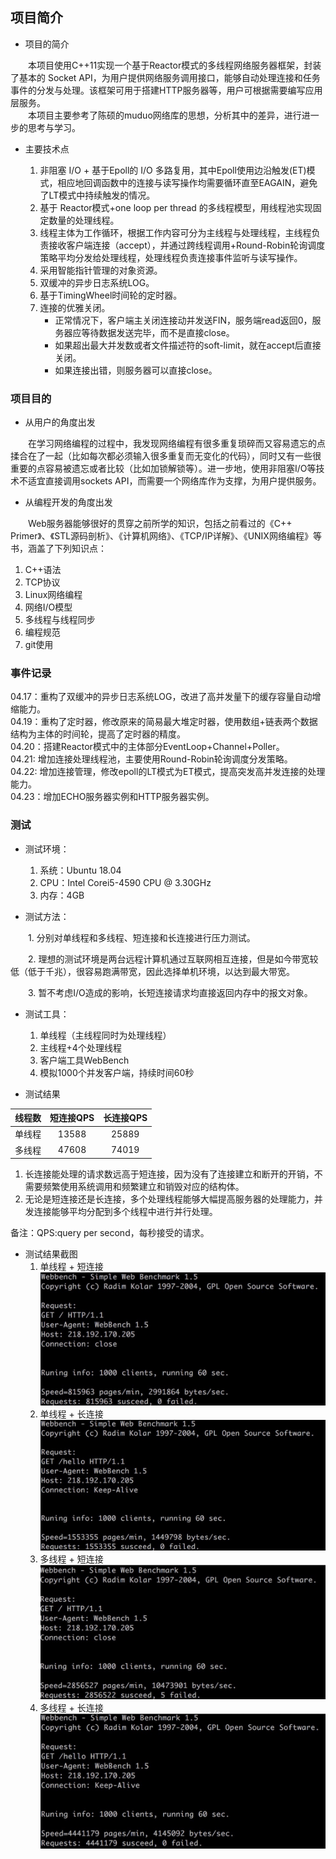 ## 项目简介  
  
 * 项目的简介  
  
&emsp;&emsp;本项目使用C++11实现一个基于Reactor模式的多线程网络服务器框架，封装了基本的 Socket API，为用户提供网络服务调用接口，能够自动处理连接和任务事件的分发与处理。该框架可用于搭建HTTP服务器等，用户可根据需要编写应用层服务。  
&emsp;&emsp;本项目主要参考了陈硕的muduo网络库的思想，分析其中的差异，进行进一步的思考与学习。   
   
 * 主要技术点  
  
   1. 非阻塞 I/O + 基于Epoll的 I/O 多路复用，其中Epoll使用边沿触发(ET)模式，相应地回调函数中的连接与读写操作均需要循环直至EAGAIN，避免了LT模式中持续触发的情况。  
   2. 基于 Reactor模式+one loop per thread 的多线程模型，用线程池实现固定数量的处理线程。  
   3. 线程主体为工作循环，根据工作内容可分为主线程与处理线程，主线程负责接收客户端连接（accept），并通过跨线程调用+Round-Robin轮询调度策略平均分发给处理线程，处理线程负责连接事件监听与读写操作。  
   4. 采用智能指针管理的对象资源。
   5. 双缓冲的异步日志系统LOG。
   6. 基于TimingWheel时间轮的定时器。
   6. 连接的优雅关闭。
      * 正常情况下，客户端主关闭连接动并发送FIN，服务端read返回0，服务器应等待数据发送完毕，而不是直接close。  
      * 如果超出最大并发数或者文件描述符的soft-limit，就在accept后直接关闭。  
      * 如果连接出错，则服务器可以直接close。  
  
### 项目目的  
  
 * 从用户的角度出发  
  
&emsp;&emsp;在学习网络编程的过程中，我发现网络编程有很多重复琐碎而又容易遗忘的点揉合在了一起（比如每次都必须输入很多重复而无变化的代码），同时又有一些很重要的点容易被遗忘或者比较（比如加锁解锁等）。进一步地，使用非阻塞I/O等技术不适宜直接调用sockets API，而需要一个网络库作为支撑，为用户提供服务。  
  
 * 从编程开发的角度出发  
  
&emsp;&emsp;Web服务器能够很好的贯穿之前所学的知识，包括之前看过的《C++ Primer》、《STL源码剖析》、《计算机网络》、《TCP/IP详解》、《UNIX网络编程》等书，涵盖了下列知识点：  
    
   1. C++语法  
   2. TCP协议  
   3. Linux网络编程  
   4. 网络I/O模型  
   5. 多线程与线程同步  
   6. 编程规范  
   7. git使用  

### 事件记录
04.17：重构了双缓冲的异步日志系统LOG，改进了高并发量下的缓存容量自动增缩能力。  
04.19：重构了定时器，修改原来的简易最大堆定时器，使用数组+链表两个数据结构为主体的时间轮，提高了定时器的精度。  
04.20：搭建Reactor模式中的主体部分EventLoop+Channel+Poller。  
04.21: 增加连接处理线程池，主要使用Round-Robin轮询调度分发策略。  
04.22: 增加连接管理，修改epoll的LT模式为ET模式，提高突发高并发连接的处理能力。  
04.23：增加ECHO服务器实例和HTTP服务器实例。  
  
### 测试  
  
 * 测试环境：  
   1. 系统：Ubuntu 18.04  
   2. CPU：Intel Corei5-4590 CPU @ 3.30GHz  
   3. 内存：4GB  
  
 * 测试方法：  
  
&emsp;&emsp;1. 分别对单线程和多线程、短连接和长连接进行压力测试。  
  
&emsp;&emsp;2. 理想的测试环境是两台远程计算机通过互联网相互连接，但是如今带宽较低（低于千兆），很容易跑满带宽，因此选择单机环境，以达到最大带宽。  
  
&emsp;&emsp;3. 暂不考虑I/O造成的影响，长短连接请求均直接返回内存中的报文对象。  
  
 * 测试工具：  
   1. 单线程（主线程同时为处理线程）  
   2. 主线程+4个处理线程  
   3. 客户端工具WebBench  
   4. 模拟1000个并发客户端，持续时间60秒 

 * 测试结果  
  
| 线程数 | 短连接QPS | 长连接QPS |   
| - | :-: | :-: |   
| 单线程 | 13588 | 25889 |   
| 多线程| 47608 | 74019 |   

   1. 长连接能处理的请求数远高于短连接，因为没有了连接建立和断开的开销，不需要频繁使用系统调用和频繁建立和销毁对应的结构体。  
   2. 无论是短连接还是长连接，多个处理线程能够大幅提高服务器的处理能力，并发连接能够平均分配到多个线程中进行并行处理。  

备注：QPS:query per second，每秒接受的请求。

 * 测试结果截图
   1. 单线程 + 短连接
![WebBench](https://github.com/Lixin-SCUT/Network-Library/blob/master/test/resultImage/single%2Bshort.jpg)
   2. 单线程 + 长连接
![WebBench](https://github.com/Lixin-SCUT/Network-Library/blob/master/test/resultImage/single%2Bkeepalive.jpg)
   3. 多线程 + 短连接
![WebBench](https://github.com/Lixin-SCUT/Network-Library/blob/master/test/resultImage/multi%2Bshort.jpg)
   4. 多线程 + 长连接
![WebBench](https://github.com/Lixin-SCUT/Network-Library/blob/master/test/resultImage/multi%2Bkeepalive.jpg)



